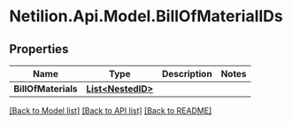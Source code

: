 # Netilion.Api.Model.BillOfMaterialIDs
## Properties

Name | Type | Description | Notes
------------ | ------------- | ------------- | -------------
**BillOfMaterials** | [**List&lt;NestedID&gt;**](NestedID.md) |  | 

[[Back to Model list]](../README.md#documentation-for-models) [[Back to API list]](../README.md#documentation-for-api-endpoints) [[Back to README]](../README.md)

